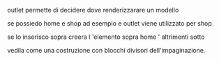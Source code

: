 
outlet permette di decidere dove renderizzarare un modello

se possiedo home e shop ad esempio e outlet viene utilizzato per shop

se lo inserisco sopra creera l 'elemento sopra home ' altrimenti sotto

vedila come una costruzione con blocchi divisori dell'impaginazione.

